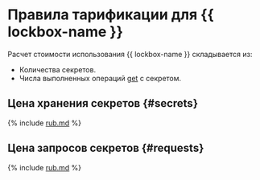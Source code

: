# Правила тарификации для {{ lockbox-name }}

Расчет стоимости использования {{ lockbox-name }} складывается из:

* Количества секретов.
* Числа выполненных операций [get](api-ref/Payload/get) с секретом.

## Цена хранения секретов {#secrets}



{% include [rub.md](../_pricing/lockbox/rub-secrets.md) %}






## Цена запросов секретов {#requests}



{% include [rub.md](../_pricing/lockbox/rub-requests.md) %}






